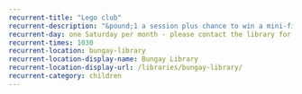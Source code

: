 ```yaml
---
recurrent-title: "Lego club"
recurrent-description: "&pound;1 a session plus chance to win a mini-figure."
recurrent-day: one Saturday per month - please contact the library for dates
recurrent-times: 1030
recurrent-location: bungay-library
recurrent-location-display-name: Bungay Library
recurrent-location-display-url: /libraries/bungay-library/
recurrent-category: children
---
```

